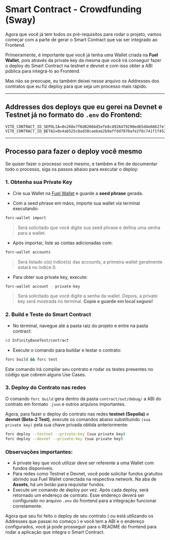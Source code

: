 # Smart Contract - Crowdfunding (Sway)

Agora que você já tem todos os pré-requisitos para rodar o projeto, vamos começar com a parte de gerar o Smart Contract que vai ser integrado ao Frontend.

Primeiramente, é importante que você já tenha uma Wallet criada na **Fuel Wallet**, pois através da private key da mesma que você irá conseguir fazer o deploy do Smart Contract na testnet e devnet e com isso obter a ABI pública para integrá-lo ao Frontend.

Mas não se preocupe, eu também deixei nesse arquivo os Addresses dos contratos que eu fiz deploy para que seja um processo mais rápido.

---

## Addresses dos deploys que eu gerei na Devnet e Testnet já no formato do `.env` do Frontend:

```
VITE_CONTRACT_ID_SEPOLIA=0x260e7f6d8206bd5efe8c4926479290ed65d4e68627e773d5c0614aca0594dc0d
VITE_CONTRACT_ID_BETA2=0x4ab525c8ad38caebae2b9affdd7070afe2f8c741f1f452aa217627337881a0b1
```

---

## Processo para fazer o deploy você mesmo

Se quiser fazer o processo você mesmo, e também a fim de documentar todo o processo, siga os passos abaixo para executar o deploy:

### 1. Obtenha sua Private Key

- Crie sua Wallet na [Fuel Wallet](https://wallet.fuel.network/docs/how-to-use/) e guarde a **seed phrase** gerada.

- Com a seed phrase em mãos, importe sua wallet via terminal executando:

```bash
forc-wallet import
```

> Será solicitado que você digite sua seed phrase e defina uma senha para a wallet.

- Após importar, liste as contas adicionadas com:

```bash
forc-wallet accounts
```

> Será listado o(s) índice(s) das accounts, a primeira wallet geralmente estará no índice 0.

- Para obter sua private key, execute:

```bash
forc-wallet account - private-key
```

> Será solicitado que você digite a senha da wallet. Depois, a private key será mostrada no terminal. **Copie e guarde em local seguro!**

### 2. Build e Teste do Smart Contract

- No terminal, navegue até a pasta raiz do projeto e entre na pasta contract:

```bash
cd InfinityBaseTest/contract
```

- Execute o comando para buildar e testar o contrato:

```bash
forc build && forc test
```

Este comando irá compilar seu contrato e rodar os testes presentes no código que cobrem alguns Use Cases.

### 3. Deploy do Contrato nas redes

O comando `forc build` gera dentro da pasta `contract/out/debug/` a ABI do contrato em formato `.json` e outros arquivos importantes.

Agora, para fazer o deploy do contrato nas redes **testnet (Sepolia)** e **devnet (Beta-2 Test)**, execute os comandos abaixo substituindo `(sua private key)` pela sua chave privada obtida anteriormente:

```bash
forc deploy --testnet --private-key (sua private key)
forc deploy --devnet --private-key (sua private key)
```

### Observações importantes:

- A private key que você utilizar deve ser referente a uma Wallet com fundos disponíveis.
- Para redes como Testnet e Devnet, você pode solicitar fundos gratuitos abrindo sua Fuel Wallet conectada na respectiva network. Na aba de **Assets**, há um botão para requisitar fundos.
- Execute um comando de deploy por vez. Após cada deploy, será retornado um endereço de contrato. Esse endereço deverá ser configurado no arquivo `.env` do frontend para a integração funcionar corretamente.

Agora que seu foi feito o deploy de seu contrato ( ou está utilizando os Addresses que passei no começo ) e você tem a ABI e o endereço configurados, você já pode prosseguir para o README do frontend para rodar a aplicação que integra o Smart Contract.

